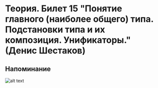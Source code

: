 # Теория. Билет 15 "Понятие главного (наиболее общего) типа. Подстановки типа и их композиция. Унификаторы." (Денис Шестаков)

## Напоминание

![alt text](https://ie.wampi.ru/2021/12/24/15.1.png)